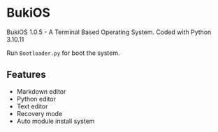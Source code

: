 # BukiOS
BukiOS 1.0.5 - A Terminal Based Operating System. 
Coded with Python 3.10.11

Run `Bootloader.py` for boot the system.
## Features
* Markdown editor
* Python editor
* Text editor
* Recovery mode
* Auto module install system
